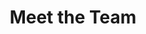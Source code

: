 ---
title: Meet the Team
type: landing

sections:
  - block: people
    content:
      title: Meet the Team
      # Choose which groups/teams of users to display
      user_groups:
        - Principal Investigators
        - Researchers
        - Grad Students
        - Administration
        - Visitors
        - Alumni
      sort_by: Params.last_name
      sort_ascending: true
    design:
      show_interests: false
      show_role: true
      show_social: true
---